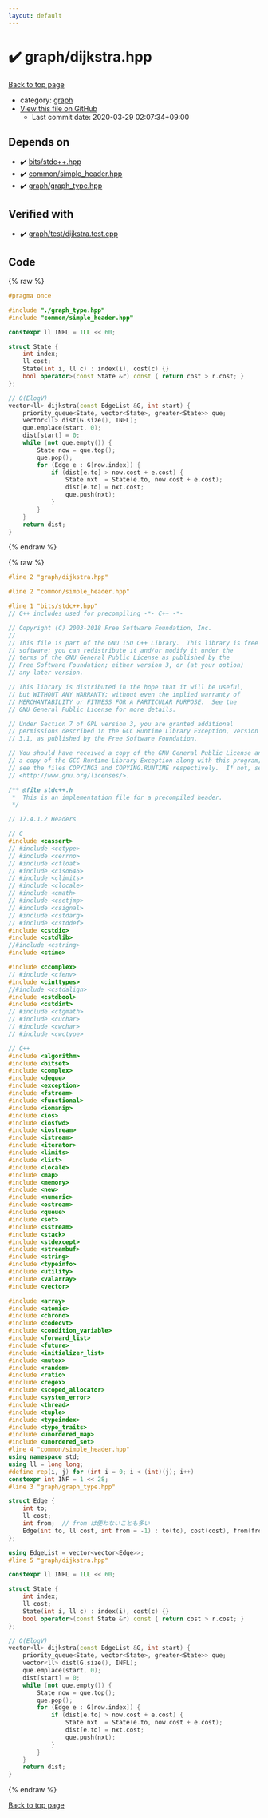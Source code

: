 ```yaml
---
layout: default
---
```


<!-- mathjax config similar to math.stackexchange -->
<script type="text/javascript" async
  src="https://cdnjs.cloudflare.com/ajax/libs/mathjax/2.7.5/MathJax.js?config=TeX-MML-AM_CHTML">
</script>
<script type="text/x-mathjax-config">
  MathJax.Hub.Config({
    TeX: { equationNumbers: { autoNumber: "AMS" }},
    tex2jax: {
      inlineMath: [ ['$','$'] ],
      processEscapes: true
    },
    "HTML-CSS": { matchFontHeight: false },
    displayAlign: "left",
    displayIndent: "2em"
  });
</script>

<script type="text/javascript" src="https://cdnjs.cloudflare.com/ajax/libs/jquery/3.4.1/jquery.min.js"></script>
<script src="https://cdn.jsdelivr.net/npm/jquery-balloon-js@1.1.2/jquery.balloon.min.js" integrity="sha256-ZEYs9VrgAeNuPvs15E39OsyOJaIkXEEt10fzxJ20+2I=" crossorigin="anonymous"></script>
<script type="text/javascript" src="../../assets/js/copy-button.js"></script>
<link rel="stylesheet" href="../../assets/css/copy-button.css" />


# :heavy_check_mark: graph/dijkstra.hpp

<a href="../../index.html">Back to top page</a>

* category: <a href="../../index.html#f8b0b924ebd7046dbfa85a856e4682c8">graph</a>
* <a href="{{ site.github.repository_url }}/blob/master/graph/dijkstra.hpp">View this file on GitHub</a>
    - Last commit date: 2020-03-29 02:07:34+09:00




## Depends on

* :heavy_check_mark: <a href="../bits/stdc++.hpp.html">bits/stdc++.hpp</a>
* :heavy_check_mark: <a href="../common/simple_header.hpp.html">common/simple_header.hpp</a>
* :heavy_check_mark: <a href="graph_type.hpp.html">graph/graph_type.hpp</a>


## Verified with

* :heavy_check_mark: <a href="../../verify/graph/test/dijkstra.test.cpp.html">graph/test/dijkstra.test.cpp</a>


## Code

<a id="unbundled"></a>
{% raw %}
```cpp
#pragma once

#include "./graph_type.hpp"
#include "common/simple_header.hpp"

constexpr ll INFL = 1LL << 60;

struct State {
    int index;
    ll cost;
    State(int i, ll c) : index(i), cost(c) {}
    bool operator>(const State &r) const { return cost > r.cost; }
};

// O(ElogV)
vector<ll> dijkstra(const EdgeList &G, int start) {
    priority_queue<State, vector<State>, greater<State>> que;
    vector<ll> dist(G.size(), INFL);
    que.emplace(start, 0);
    dist[start] = 0;
    while (not que.empty()) {
        State now = que.top();
        que.pop();
        for (Edge e : G[now.index]) {
            if (dist[e.to] > now.cost + e.cost) {
                State nxt  = State(e.to, now.cost + e.cost);
                dist[e.to] = nxt.cost;
                que.push(nxt);
            }
        }
    }
    return dist;
}

```
{% endraw %}

<a id="bundled"></a>
{% raw %}
```cpp
#line 2 "graph/dijkstra.hpp"

#line 2 "common/simple_header.hpp"

#line 1 "bits/stdc++.hpp"
// C++ includes used for precompiling -*- C++ -*-

// Copyright (C) 2003-2018 Free Software Foundation, Inc.
//
// This file is part of the GNU ISO C++ Library.  This library is free
// software; you can redistribute it and/or modify it under the
// terms of the GNU General Public License as published by the
// Free Software Foundation; either version 3, or (at your option)
// any later version.

// This library is distributed in the hope that it will be useful,
// but WITHOUT ANY WARRANTY; without even the implied warranty of
// MERCHANTABILITY or FITNESS FOR A PARTICULAR PURPOSE.  See the
// GNU General Public License for more details.

// Under Section 7 of GPL version 3, you are granted additional
// permissions described in the GCC Runtime Library Exception, version
// 3.1, as published by the Free Software Foundation.

// You should have received a copy of the GNU General Public License and
// a copy of the GCC Runtime Library Exception along with this program;
// see the files COPYING3 and COPYING.RUNTIME respectively.  If not, see
// <http://www.gnu.org/licenses/>.

/** @file stdc++.h
 *  This is an implementation file for a precompiled header.
 */

// 17.4.1.2 Headers

// C
#include <cassert>
// #include <cctype>
// #include <cerrno>
// #include <cfloat>
// #include <ciso646>
// #include <climits>
// #include <clocale>
// #include <cmath>
// #include <csetjmp>
// #include <csignal>
// #include <cstdarg>
// #include <cstddef>
#include <cstdio>
#include <cstdlib>
//#include <cstring>
#include <ctime>

#include <ccomplex>
// #include <cfenv>
#include <cinttypes>
//#include <cstdalign>
#include <cstdbool>
#include <cstdint>
// #include <ctgmath>
// #include <cuchar>
// #include <cwchar>
// #include <cwctype>

// C++
#include <algorithm>
#include <bitset>
#include <complex>
#include <deque>
#include <exception>
#include <fstream>
#include <functional>
#include <iomanip>
#include <ios>
#include <iosfwd>
#include <iostream>
#include <istream>
#include <iterator>
#include <limits>
#include <list>
#include <locale>
#include <map>
#include <memory>
#include <new>
#include <numeric>
#include <ostream>
#include <queue>
#include <set>
#include <sstream>
#include <stack>
#include <stdexcept>
#include <streambuf>
#include <string>
#include <typeinfo>
#include <utility>
#include <valarray>
#include <vector>

#include <array>
#include <atomic>
#include <chrono>
#include <codecvt>
#include <condition_variable>
#include <forward_list>
#include <future>
#include <initializer_list>
#include <mutex>
#include <random>
#include <ratio>
#include <regex>
#include <scoped_allocator>
#include <system_error>
#include <thread>
#include <tuple>
#include <typeindex>
#include <type_traits>
#include <unordered_map>
#include <unordered_set>
#line 4 "common/simple_header.hpp"
using namespace std;
using ll = long long;
#define rep(i, j) for (int i = 0; i < (int)(j); i++)
constexpr int INF = 1 << 28;
#line 3 "graph/graph_type.hpp"

struct Edge {
    int to;
    ll cost;
    int from;  // from は使わないことも多い
    Edge(int to, ll cost, int from = -1) : to(to), cost(cost), from(from) {}
};

using EdgeList = vector<vector<Edge>>;
#line 5 "graph/dijkstra.hpp"

constexpr ll INFL = 1LL << 60;

struct State {
    int index;
    ll cost;
    State(int i, ll c) : index(i), cost(c) {}
    bool operator>(const State &r) const { return cost > r.cost; }
};

// O(ElogV)
vector<ll> dijkstra(const EdgeList &G, int start) {
    priority_queue<State, vector<State>, greater<State>> que;
    vector<ll> dist(G.size(), INFL);
    que.emplace(start, 0);
    dist[start] = 0;
    while (not que.empty()) {
        State now = que.top();
        que.pop();
        for (Edge e : G[now.index]) {
            if (dist[e.to] > now.cost + e.cost) {
                State nxt  = State(e.to, now.cost + e.cost);
                dist[e.to] = nxt.cost;
                que.push(nxt);
            }
        }
    }
    return dist;
}

```
{% endraw %}

<a href="../../index.html">Back to top page</a>

